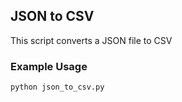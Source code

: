 ## JSON to CSV
This script converts a JSON file to CSV

### Example Usage
```
python json_to_csv.py
```
